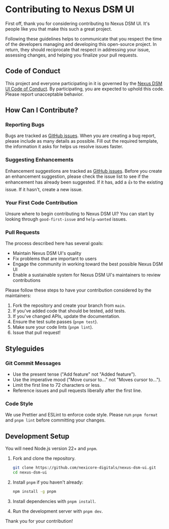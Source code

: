 # Contributing to Nexus DSM UI

First off, thank you for considering contributing to Nexus DSM UI. It's people like you that make this such a great project.

Following these guidelines helps to communicate that you respect the time of the developers managing and developing this open-source project. In return, they should reciprocate that respect in addressing your issue, assessing changes, and helping you finalize your pull requests.

## Code of Conduct

This project and everyone participating in it is governed by the [Nexus DSM UI Code of Conduct](CODE_OF_CONDUCT.md). By participating, you are expected to uphold this code. Please report unacceptable behavior.

## How Can I Contribute?

### Reporting Bugs

Bugs are tracked as [GitHub issues](https://github.com/nexicore-digitals/nexus-dsm-ui/issues). When you are creating a bug report, please include as many details as possible. Fill out the required template, the information it asks for helps us resolve issues faster.

### Suggesting Enhancements

Enhancement suggestions are tracked as [GitHub issues](https://github.com/nexicore-digitals/nexus-dsm-ui/issues). Before you create an enhancement suggestion, please check the issue list to see if the enhancement has already been suggested. If it has, add a 👍 to the existing issue. If it hasn't, create a new issue.

### Your First Code Contribution

Unsure where to begin contributing to Nexus DSM UI? You can start by looking through `good-first-issue` and `help-wanted` issues.

### Pull Requests

The process described here has several goals:

- Maintain Nexus DSM UI's quality
- Fix problems that are important to users
- Engage the community in working toward the best possible Nexus DSM UI
- Enable a sustainable system for Nexus DSM UI's maintainers to review contributions

Please follow these steps to have your contribution considered by the maintainers:

1. Fork the repository and create your branch from `main`.
2. If you've added code that should be tested, add tests.
3. If you've changed APIs, update the documentation.
4. Ensure the test suite passes (`pnpm test`).
5. Make sure your code lints (`pnpm lint`).
6. Issue that pull request!

## Styleguides

### Git Commit Messages

- Use the present tense ("Add feature" not "Added feature").
- Use the imperative mood ("Move cursor to..." not "Moves cursor to...").
- Limit the first line to 72 characters or less.
- Reference issues and pull requests liberally after the first line.

### Code Style

We use Prettier and ESLint to enforce code style. Please run `pnpm format` and `pnpm lint` before committing your changes.

## Development Setup

You will need Node.js version 22+ and `pnpm`.

1. Fork and clone the repository.

   ```bash
   git clone https://github.com/nexicore-digitals/nexus-dsm-ui.git
   cd nexus-dsm-ui
   ```

2. Install `pnpm` if you haven't already:

   ```bash
   npm install -g pnpm
   ```

3. Install dependencies with `pnpm install`.

4. Run the development server with `pnpm dev`.

Thank you for your contribution!
